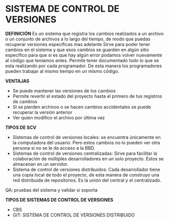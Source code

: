 # SISTEMA DE CONTROL DE VERSIONES

**DEFINICIÓN**
Es un sistema que registra los cambios realizados a un archivo o un conjunto de archivos a lo largo del tiempo, de modo que puedas recuperar versiones especificas mas adelante
Sirve para poder tener cambios en el sistema y que esos cambios se guarden en algún sitio especifico para que si es que hay algún error podamos volver nuevamente al código que teníamos antes. Permite tener documentado todo lo que se esta realizando por cada programador. De esta manera los programadores pueden trabajar al mismo tiempo en un mismo código.

**VENTAJAS**
-	Se puede mantener las versiones de los cambios
-	Permite revertir el estado del proyecto hasta el primero de tus registros de cambios
-	Si se pierden archivos o se hacen cambios accidentales se puede recuperar la versión anterior
-	Ver quien modifico el archivo por última vez

**TIPOS DE SCV**
-	Sistemas de control de versiones locales: se encuentra únicamente en la computadora del usuario. Pero estos cambios no lo pueden ver otra persona si no se le da acceso a la BBD. 
-	Sistemas de control de versiones centralizadas: Sirve para facilitar la colaboración de múltiples desarrolladores en un solo proyecto. Estos se almacenan en un servidor. 
-	Sistema de control de versiones distribuidos: Cada desarrollador tiene una copia local de todo el proyecto, de esta manera de construyo una red distribuida de repositorios. Es la unión del central y el centralizado. 

QA: pruebas del sistema y validar si soporta 

**TIPOS DE SISTEMAS DE CONTROL DE VERSIONES**

-	CBS
-	GIT: SISTEMA DE CONTROL DE VERSIONES DISTRIBUIDO
